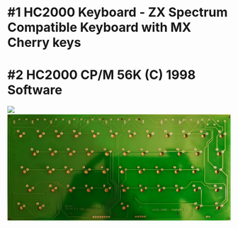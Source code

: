 # #1 HC2000 Keyboard - ZX Spectrum Compatible Keyboard with MX Cherry keys
# #2 HC2000 CP/M 56K (C) 1998 Software
<img src="https://github.com/mteletin/hc2000/blob/main/mx_kbd/front.png"/>
<img src="https://github.com/mteletin/hc2000/blob/main/mx_kbd/back.png"/>
